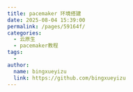 ```yaml
---
title: pacemaker 环境搭建
date: 2025-08-04 15:39:00
permalink: /pages/59164f/
categories:
  - 云原生
  - pacemaker教程
tags:
  - 
author: 
  name: bingxueyizu
  link: https://github.com/bingxueyizu
---
```

